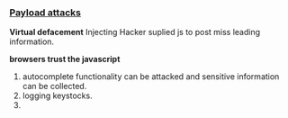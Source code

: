 <h3><u>Payload attacks</u></h3>

<b>Virtual defacement</b>
Injecting Hacker suplied js to post miss leading information.

<b>browsers trust the javascript</b>

1. autocomplete functionality can be attacked and sensitive information can be collected.
2. logging keystocks.
3. 